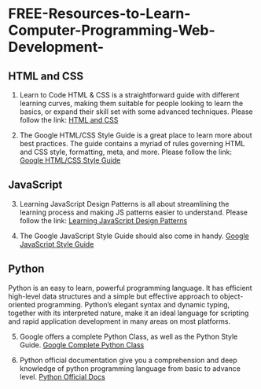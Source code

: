 # FREE-Resources-to-Learn-Computer-Programming-Web-Development-

## HTML and CSS
1. Learn to Code HTML & CSS is a straightforward guide with different learning curves, making them suitable for people looking to learn the basics, or expand their skill set with some advanced techniques.
Please follow the link: [HTML and CSS](https://learn.shayhowe.com/html-css/)

2. The Google HTML/CSS Style Guide is a great place to learn more about best practices. The guide contains a myriad of rules governing HTML and CSS style, formatting, meta, and more.
Please follow the link: [Google HTML/CSS Style Guide](https://google.github.io/styleguide/htmlcssguide.html)

## JavaScript
3. Learning JavaScript Design Patterns is all about streamlining the learning process and making JS patterns easier to understand. Please follow the link: [Learning JavaScript Design Patterns](https://www.patterns.dev/posts/classic-design-patterns/)

4. The Google JavaScript Style Guide should also come in handy. [Google JavaScript Style Guide](https://google.github.io/styleguide/javascriptguide.xml)

## Python
Python is an easy to learn, powerful programming language. It has efficient high-level data structures and a simple but effective approach to object-oriented programming. Python’s elegant syntax and dynamic typing, together with its interpreted nature, make it an ideal language for scripting and rapid application development in many areas on most platforms.

5. Google offers a complete Python Class, as well as the Python Style Guide. [Google Complete Python Class](https://developers.google.com/edu/python/)

6. Python official documentation give you a comprehension and deep knowledge of python programming language from basic to advance level. [Python Official Docs](https://docs.python.org/3/)

